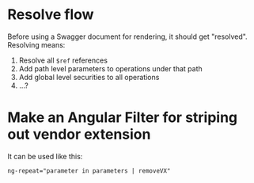 # Resolve flow
Before using a Swagger document for rendering, it should get "resolved". Resolving means:

1. Resolve all `$ref` references
2. Add path level parameters to operations under that path
3. Add global level securities to all operations
4. ...?


# Make an Angular Filter for striping out vendor extension
It can be used like this:

```
ng-repeat="parameter in parameters | removeVX"
```
